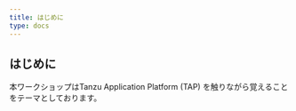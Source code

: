 ```yaml
---
title: はじめに
type: docs
---
```


## はじめに
本ワークショップはTanzu Application Platform (TAP) を触りながら覚えることをテーマとしております。